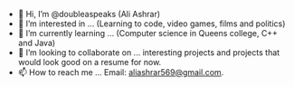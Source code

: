 - 👋 Hi, I’m @doubleaspeaks (Ali Ashrar)
- 👀 I’m interested in ... (Learning to code, video games, films and politics)
- 🌱 I’m currently learning ... (Computer science in Queens college, C++ and Java)
- 💞️ I’m looking to collaborate on ... interesting projects and projects that would look good on a resume for now.
- 📫 How to reach me ... Email: aliashrar569@gmail.com.

<!---
doubleaspeaks/doubleaspeaks is a ✨ special ✨ repository because its `README.md` (this file) appears on your GitHub profile.
You can click the Preview link to take a look at your changes.
--->
